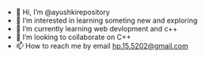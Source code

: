 - 👋 Hi, I’m @ayushkirepository
- 👀 I’m interested in learning someting new and exploring
- 🌱 I’m currently learning web devlopment and c++
- 💞️ I’m looking to collaborate on C++
- 📫 How to reach me by email hp.15.5202@gmail.com

<!---
ayushkirepository/ayushkirepository is a ✨ special ✨ repository because its `README.md` (this file) appears on your GitHub profile.
You can click the Preview link to take a look at your changes.
--->
